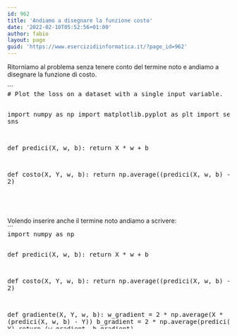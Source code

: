 ```yaml
---
id: 962
title: 'Andiamo a disegnare la funzione costo'
date: '2022-02-10T05:52:56+01:00'
author: fabio
layout: page
guid: 'https://www.esercizidiinformatica.it/?page_id=962'
---
```


Ritorniamo al problema senza tenere conto del termine noto e andiamo a disegnare la funzione di costo.

<div class="wp-block-simple-code-block-ace" style="height: 250px; position:relative; margin-bottom: 50px;">```
<pre class="wp-block-simple-code-block-ace" data-copy="false" data-fontsize="14" data-lines="Infinity" data-mode="python" data-showlines="true" data-theme="monokai" style="position:absolute;top:0;right:0;bottom:0;left:0"># Plot the loss on a dataset with a single input variable.

import numpy as np
import matplotlib.pyplot as plt
import seaborn as sns


def predici(X, w, b):
    return X * w + b


def costo(X, Y, w, b):
    return np.average((predici(X, w, b) - Y) ** 2)


# Load data
X = np.array([13,2 ,14,23,13,1 ,18,10,26,3 ,3 ,21,7 ,22,2 ,27,6 ,10,18,15,9 ,26,8 ,15,10,21,5 ,6 ,13,13])
Y = np.array([33,16,32,51,27,16,34,17,29,15,15,32,22,37,13,44,16,21,37,30,26,34,23,39,27,37,17,18,25,23])

sns.set()  # Activate Seaborn

# Compute losses for w ranging from -1 to 4
weights = np.linspace(-1.0, 4.0, 200)
losses = [costo(X, Y, w, 0) for w in weights]

# Plot weights and losses
plt.axis([-1, 4, 0, 1000])
plt.xticks(fontsize=15)
plt.yticks(fontsize=15)
plt.xlabel("Peso", fontsize=30)
plt.ylabel("Costo", fontsize=30)
plt.plot(weights, losses, color="black")

# Put a green cross on the minimum loss
min_index = np.argmin(losses)
plt.plot(weights[min_index], losses[min_index], "gX", markersize=26)

plt.show()
```

</div>Se andiamo a disegnare il grafico della funzione costo, ci accorgiamo che la forma che otteniamo è quella di una parabola, in effetti questo non è inaspettato dato che stiamo facendo una somma di quadrati delle distanze.

<figure class="wp-block-image size-large">![](https://www.esercizidiinformatica.it/wp-content/uploads/2022/02/Schermata-2022-02-10-alle-05.51.25-1024x703.png)</figure>Dato che il concetto alla base della funzione allena consiste nel minimizzare la funzione di costo, l’idea è che, partendo da un punto a caso sulla parabola dobbiamo scendere a valle, dunque dobbiamo trovare il minimo. Possiamo utilizzare il concetto di derivata per andare a calcolare l’iperparametro w. Con questo metodo il learning rate non rappresenta una componente additiva che muove il peso a passi sempre uguali ma una componente moltiplicativa che muove il peso in maniera proporzionale alla derivata.

Questo ci permette di esplorare il territorio delle soluzioni in molto meno tempo.

Lo script seguente calcola la retta passante peere l’origine avente il minimo costo.

<div class="wp-block-simple-code-block-ace" style="height: 250px; position:relative; margin-bottom: 50px;">```
<pre class="wp-block-simple-code-block-ace" data-copy="false" data-fontsize="14" data-lines="Infinity" data-mode="python" data-showlines="true" data-theme="monokai" style="position:absolute;top:0;right:0;bottom:0;left:0">import numpy as np


def predici(X, w, b):
    return X * w + b


def costo(X, Y, w, b):
    return np.average((predici(X, w, b) - Y) ** 2)


def derivata(X, Y, w):
    return 2 * np.average(X * (predici(X, w, 0) - Y))


def allena(X, Y, iterations, lr):
    w = 0
    for i in range(iterations):
        print("Iteration %4d => Loss: %.10f" % (i, costo(X, Y, w, 0)))
        w = w - derivata(X, Y, w) * lr
    return w


X = np.array([13,2 ,14,23,13,1 ,18,10,26,3 ,3 ,21,7 ,22,2 ,27,6 ,10,18,15,9 ,26,8 ,15,10,21,5 ,6 ,13,13])
Y = np.array([33,16,32,51,27,16,34,17,29,15,15,32,22,37,13,44,16,21,37,30,26,34,23,39,27,37,17,18,25,23])

w = allena(X, Y, iterations=100, lr=0.001)
print("\nw=%.10f" % w)
```

</div>Volendo inserire anche il termine noto andiamo a scrivere:

<div class="wp-block-simple-code-block-ace" style="height: 250px; position:relative; margin-bottom: 50px;">```
<pre class="wp-block-simple-code-block-ace" data-copy="false" data-fontsize="14" data-lines="Infinity" data-mode="python" data-showlines="true" data-theme="monokai" style="position:absolute;top:0;right:0;bottom:0;left:0">import numpy as np


def predici(X, w, b):
    return X * w + b


def costo(X, Y, w, b):
    return np.average((predici(X, w, b) - Y) ** 2)


def gradiente(X, Y, w, b):
    w_gradient = 2 * np.average(X * (predici(X, w, b) - Y))
    b_gradient = 2 * np.average(predici(X, w, b) - Y)
    return (w_gradient, b_gradient)


def allena(X, Y, iterations, lr):
    w = b = 0
    for i in range(iterations):
        print("Iterazione %4d => Costo: %.10f" % (i, costo(X, Y, w, b)))
        w_gradient, b_gradient = gradiente(X, Y, w, b)
        w -= w_gradient * lr
        b -= b_gradient * lr
    return w, b


X = np.array([13,2 ,14,23,13,1 ,18,10,26,3 ,3 ,21,7 ,22,2 ,27,6 ,10,18,15,9 ,26,8 ,15,10,21,5 ,6 ,13,13])
Y = np.array([33,16,32,51,27,16,34,17,29,15,15,32,22,37,13,44,16,21,37,30,26,34,23,39,27,37,17,18,25,23])

w, b = allena(X, Y, iterations=20000, lr=0.001)
print("\nw=%.10f, b=%.10f" % (w, b))
print("Predizione: x=%d => y=%.2f" % (20, predici(20, w, b)))

```

</div>